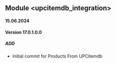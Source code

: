 ## Module <upcitemdb_integration>

#### 15.06.2024
#### Version 17.0.1.0.0
##### ADD
- Initial commit for Products From UPCitemdb
